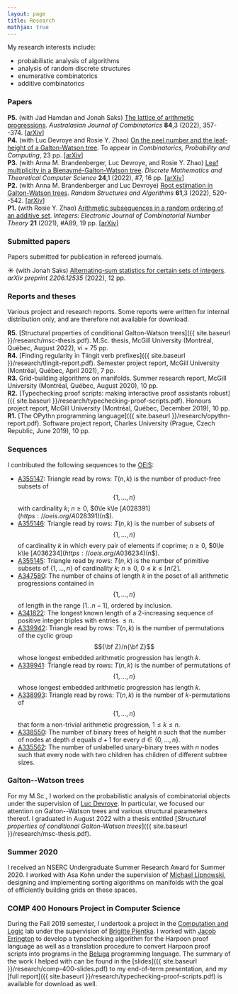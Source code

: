 ```yaml
---
layout: page
title: Research
mathjax: true
---
```


My research interests include:

+ probabilistic analysis of algorithms
+ analysis of random discrete structures
+ enumerative combinatorics
+ additive combinatorics

### Papers

__P5.__ (with Jad Hamdan and Jonah Saks) [The lattice of arithmetic progressions](https://ajc.maths.uq.edu.au/pdf/84/ajc_v84_p357.pdf). _Australasian Journal of Combinatorics_ __84__,3 (2022), 357--374.
[[arXiv](https://arxiv.org/abs/2106.05949)]  
__P4.__ (with Luc Devroye and Rosie Y. Zhao) [On the peel number and the leaf-height of a Galton-Watson tree](https://www.cambridge.org/core/journals/combinatorics-probability-and-computing/article/abs/on-the-peel-number-and-the-leafheight-of-galtonwatson-trees/631190C0A22C46DD848D98D26A5AC5CD). To appear in _Combinatorics, Probability and Computing_, 23&nbsp;pp.
[[arXiv](https://arxiv.org/abs/2106.14389)]  
__P3.__ (with Anna M. Brandenberger, Luc Devroye, and Rosie Y. Zhao) [Leaf multiplicity in a Bienaymé-Galton-Watson tree](https://dmtcs.episciences.org/paper/view/id/9237).
_Discrete Mathematics and Theoretical Computer Science_ __24__,1 (2022), \#7, 16&nbsp;pp.
[[arXiv](https://arxiv.org/abs/2105.12046)]  
__P2.__ (with Anna M. Brandenberger and Luc Devroye) [Root estimation in Galton-Watson trees](https://onlinelibrary.wiley.com/doi/abs/10.1002/rsa.21072). _Random Structures and Algorithms_ __61__,3 (2022), 520--542.
[[arXiv](https://arxiv.org/abs/2007.05681)]  
__P1.__ (with Rosie Y. Zhao) [Arithmetic subsequences in a random ordering of an additive set](http://math.colgate.edu/~integers/v89/v89.pdf). _Integers: Electronic Journal of Combinatorial Number Theory_ __21__ (2021),
\#A89, 19 pp.
[[arXiv](https://arxiv.org/abs/2012.12339)]  

### Submitted papers

Papers submitted for publication in refereed journals.

&#x2600; (with Jonah Saks) [Alternating-sum statistics for certain sets of integers](https://arxiv.org/abs/2206.12535). _arXiv preprint 2206.12535_ (2022), 12&nbsp;pp.  

### Reports and theses

Various project and research reports. Some reports were written for internal distribution only, and are therefore
not available for download.

__R5.__ [Structural properties of conditional Galton-Watson trees]({{ site.baseurl }}/research/msc-thesis.pdf). M.Sc. thesis, McGill University (Montréal, Québec, August 2022), vi + 75 pp.  
__R4.__ [Finding regularity in Tlingit verb prefixes]({{ site.baseurl }}/research/tlingit-report.pdf). Semester project report, McGill University (Montréal, Québec, April 2021), 7 pp.  
__R3.__ Grid-building algorithms on manifolds. Summer research report, McGill University (Montréal, Québec, August 2020), 10 pp.  
__R2.__ [Typechecking proof scripts: making interactive proof assistants robust]({{ site.baseurl }}/research/typechecking-proof-scripts.pdf). Honours project report, McGill University (Montréal, Québec, December 2019), 10 pp.  
__R1.__ [The OPythn programming language]({{ site.baseurl }}/research/opythn-report.pdf). Software project report, Charles University (Prague, Czech Republic, June 2019), 10 pp.  

### Sequences

I contributed the following sequences to the [OEIS](https://oeis.org):

+ [A355147](https://oeis.org/A355147): Triangle read by rows: $T(n,k)$ is the number of product-free subsets of $$\{1,\ldots,n\}$$ with cardinality $k$; $n\ge 0$, $0\le k\le $[A028391](https://oeis.org/A028391)($n$).
+ [A355146](https://oeis.org/A355146): Triangle read by rows: $T(n,k)$ is the number of subsets of $$\{1,\ldots,n\}$$ of cardinality $k$ in which every pair of elements if coprime; $n\ge 0$, $0\le k\le $[A036234](https://oeis.org/A036234)($n$).
+ [A355145](https://oeis.org/A355145): Triangle read by rows: $T(n,k)$ is the number of primitive subsets of $\{1,\ldots,n\}$ of cardinality $k$; $n\ge 0$, $0\le k\le \lceil n/2\rceil$.
+ [A347580](https://oeis.org/A347580): The number of chains of length $k$ in the poset of all arithmetic progressions contained in $$\{1,\ldots,n\}$$ of length in the range $[1.\,.n-1]$, ordered by inclusion.
+ [A341822](https://oeis.org/A341822): The longest known length of a 2-increasing sequence of positive integer triples with entries $\leq n$.
+ [A339942](https://oeis.org/A339942): Triangle read by rows: $T(n,k)$ is the number of permutations of the cyclic group $${\bf Z}/n{\bf Z}$$ whose longest embedded arithmetic progression has length $k$.
+ [A339941](https://oeis.org/A339941): Triangle read by rows: $T(n,k)$ is the number of permutations of $$\{1,\ldots,n\}$$ whose longest embedded arithmetic progression has length $k$.
+ [A338993](https://oeis.org/A338993): Triangle read by rows: $T(n,k)$ is the number of $k$-permutations of $$\{1,\ldots,n\}$$ that form a non-trivial arithmetic progression, $1\leq k\leq n$.
+ [A338550](https://oeis.org/A338550): The number of binary trees of height $n$ such that the number of nodes at depth $d$ equals $d+1$ for every $d\in \{0,\ldots,n\}$.
+ [A335562](https://oeis.org/A335562): The number of unlabelled unary-binary trees with $n$ nodes such that every node with two children has children of different subtree sizes.

### Galton--Watson trees

For my M.Sc., I worked on the probabilistic analysis
of combinatorial objects under the supervision of [Luc Devroye](http://luc.devroye.org). In particular,
we focused our attention on Galton--Watson trees and various structural parameters thereof.
I graduated in August 2022 with a thesis entitled
[_Structural properties of conditional Galton-Watson trees_]({{ site.baseurl }}/research/msc-thesis.pdf).

### Summer 2020

I received an NSERC Undergraduate Summer Research Award for Summer 2020. I worked with Asa Kohn under the supervision of [Michael Lipnowski](https://sites.google.com/site/michaellipnowski/), designing and implementing sorting algorithms on manifolds with the goal of efficiently building grids on these spaces.

### COMP 400 Honours Project in Computer Science

During the Fall 2019 semester, I undertook a project in the [Computation and Logic](http://complogic.cs.mcgill.ca) lab under the supervision of [Brigitte Pientka](https://www.cs.mcgill.ca/~bpientka/about.html). I worked with [Jacob Errington](https://jerrington.me) to develop a typechecking algorithm for the Harpoon proof language as well as a translation procedure to convert Harpoon proof scripts into programs in the [Beluga](http://complogic.cs.mcgill.ca/beluga/) programming language. The summary of the work I helped with can be found in the [slides]({{ site.baseurl }}/research/comp-400-slides.pdf) to my end-of-term presentation, and my [full report]({{ site.baseurl }}/research/typechecking-proof-scripts.pdf) is available for download as well.

